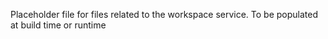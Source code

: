 Placeholder file for files related to the workspace service. To be populated at build time or runtime
